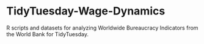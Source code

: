 # TidyTuesday-Wage-Dynamics
R scripts and datasets for analyzing Worldwide Bureaucracy Indicators from the World Bank for TidyTuesday.
